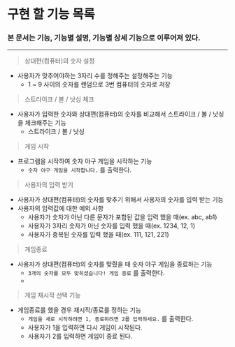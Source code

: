 # 구현 할 기능 목록

### 본 문서는 기능, 기능별 설명, 기능별 상세 기능으로 이루어져 있다.

---

> 상대편(컴퓨터)의 숫자 설정
>
- 사용자가 맞추어야하는 3자리 수를 정해주는 설정해주는 기능
  - 1 ~ 9 사이의 숫자를 랜덤으로 3번 컴퓨터의 숫자로 저장

> 스트라이크 / 볼 / 낫싱 체크
>
- 사용자가 입력한 숫자와 상대편(컴퓨터)의 숫자를 비교해서 스트라이크 / 볼 / 낫싱 을 체크해주는 기능
  - 스트라이크 / 볼 / 낫싱
> 게임 시작
>
- 프로그램을 시작하여 숫자 야구 게임을 시작하는 기능
    - `숫자 야구 게임을 시작합니다.` 를 출력한다.
> 사용자의 입력 받기
>
- 사용자가 상대편(컴퓨터)의 숫자를 맞추기 위해서 사용자의 숫자를 입력 받는 기능
- 사용자의 입력값에 대한 예외 사항
  - 사용자가 숫자가 아닌 다른 문자가 포함된 값을 입력 했을 때(ex. abc, ab1)
  - 사용자가 3자리 숫자가 아닌 숫자를 입력 했을 때(ex. 1234, 12, 1)
  - 사용자가 중복된 숫자를 입력 했을 때(ex. 111, 121, 221)

> 게임종료
>
- 사용자가 상대편(컴퓨터)의 숫자를 맞췄을 때 숫자 야구 게임을 종료하는 기능
    - `3개의 숫자를 모두 맞히셨습니다! 게임 종료` 를 출력한다.
    - 

> 게임 재시작 선택 기능
>
- 게임종료를 했을 경우 재시작/종료를 정하는 기능
    - `게임을 새로 시작하려면 1, 종료하려면 2를 입력하세요.` 를 출력한다.
    - 사용자가 1을 입력하면 다시 게임이 시작된다.
    - 사용자가 2를 입력하면 게임이 종료 된다.